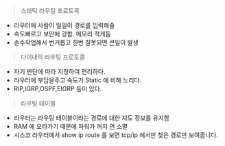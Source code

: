 > 스태틱 라우팅 프로토콕 
- 라우터에 사람이 일일이 경로를 입력해줌
- 속도빠르고 보안에 강함. 메모리 적게듬
- 손수작업해서 번거롭고 한번 잘못되면 큰일이 발생
> 다이내믹 라우팅 프로토콜 
- 자기 판단에 따라 지정하여 편리하다.
- 라우터에 부담을주고 속도가 Static 에 비해 느리다.
- RIP,IGRP,OSPF,EIGRP 등이 있다.
> 라우팅 테이블 
- 라우터는 라우팅 테이블이라는 경로에 대한 지도 정보를 유지함
- RAM 에 오라가기 때문에 파워가 꺼지 면 소멸
- 시스코 라우터에서 show ip route 를 보면 tcp/ip 에서만 찾은 경로만 보여줍니다.